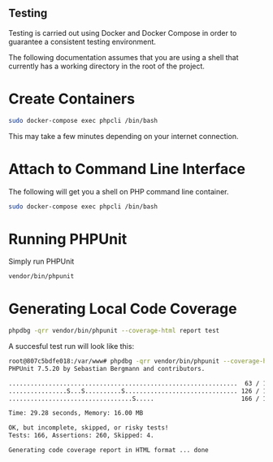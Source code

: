Testing
-----
Testing is carried out using Docker and Docker Compose in order to guarantee a consistent testing environment.

The following documentation assumes that you are using a shell that currently has a working directory in the root of
the project.

Create Containers
======
```bash
sudo docker-compose exec phpcli /bin/bash
```
This may take a few minutes depending on your internet connection.

Attach to Command Line Interface
======
The following will get you a shell on PHP command line container.
```bash
sudo docker-compose exec phpcli /bin/bash
```

Running PHPUnit
======
Simply run PHPUnit

```bash
vendor/bin/phpunit
```

Generating Local Code Coverage
======
```bash
phpdbg -qrr vendor/bin/phpunit --coverage-html report test
```
A succesful test run will look like this:
```bash
root@807c5bdfe018:/var/www# phpdbg -qrr vendor/bin/phpunit --coverage-html report test
PHPUnit 7.5.20 by Sebastian Bergmann and contributors.

...............................................................  63 / 166 ( 37%)
................S...S..........S............................... 126 / 166 ( 75%)
..................................S.....                        166 / 166 (100%)

Time: 29.28 seconds, Memory: 16.00 MB

OK, but incomplete, skipped, or risky tests!
Tests: 166, Assertions: 260, Skipped: 4.

Generating code coverage report in HTML format ... done

```
